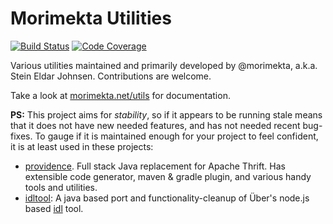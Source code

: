 Morimekta Utilities
===================

[![Build Status](https://travis-ci.org/morimekta/utils.svg?branch=master)](https://travis-ci.org/morimekta/utils)
[![Code Coverage](https://img.shields.io/codecov/c/github/morimekta/utils.svg)](https://codecov.io/github/morimekta/utils?branch=master)

Various utilities maintained and primarily developed by @morimekta, a.k.a.
Stein Eldar Johnsen. Contributions are welcome.

Take a look at [morimekta.net/utils](http://www.morimekta.net/utils) for
documentation.

**PS:** This project aims for _stability_, so if it appears to be running stale
means that it does not have new needed features, and has not needed recent
bug-fixes. To gauge if it is maintained enough for your project to feel confident,
it is at least used in these projects:

* [providence](http://www.morimekta.net/providence). Full stack Java replacement
  for Apache Thrift. Has extensible code generator, maven & gradle plugin, and
  various handy tools and utilities.
* [idltool](https://github.com/morimekta/idltool): A java based port and
  functionality-cleanup of Über's node.js based [idl](https://github.com/uber-node/idl)
  tool.